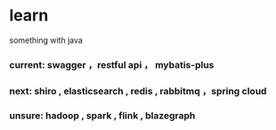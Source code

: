 # learn
something with java

### current: swagger ，restful api ， mybatis-plus
### next: shiro , elasticsearch , redis , rabbitmq ，spring cloud 
### unsure: hadoop , spark , flink , blazegraph

